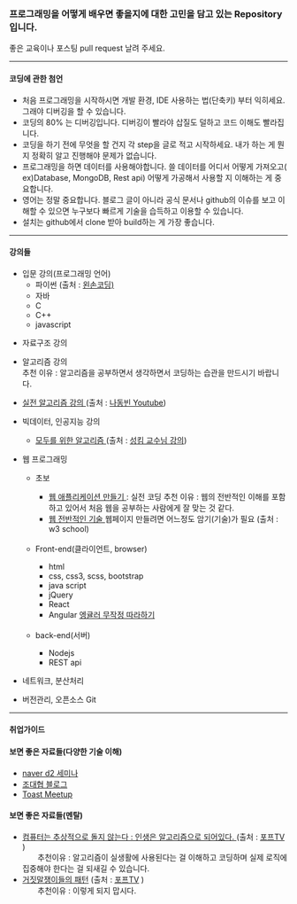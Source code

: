 <h3><strong>프로그래밍을 어떻게 배우면 좋을지에 대한</strong> 고민을 담고 있는 Repository 입니다. </h3>
좋은 교육이나 포스팅 pull request 날려 주세요.
<hr>
<h4> 코딩에 관한 첨언</h4>
<ul>
 <li> 처음 프로그래밍을 시작하시면 개발 환경, IDE 사용하는 법(단축키) 부터 익히세요. 그래야 디버깅을 할 수 있습니다. </li>
 <li> 코딩의 80% 는 디버깅입니다. 디버깅이 빨라야 삽질도 덜하고 코드 이해도 빨라집니다. </li>
 <li> 코딩을 하기 전에 무엇을 할 건지 각 step을 글로 적고 시작하세요. 내가 하는 게 뭔지 정확히 알고 진행해야 문제가 없습니다. </li>
 <li> 프로그래밍을 하면 데이터를 사용해야합니다. 쓸 데이터를 어디서 어떻게 가져오고( ex)Database, MongoDB, Rest api) 어떻게 가공해서 사용할 지 이해하는 게 중요합니다. </li>
 <li> 영어는 정말 중요합니다. 블로그 글이 아니라 공식 문서나 github의 이슈를 보고 이해할 수 있으면 누구보다 빠르게 기술을 습득하고 이용할 수 있습니다.</li>
 <li> 설치는 github에서 clone 받아 build하는 게 가장 좋습니다.</li>
</ul>
 <hr>
<h4>강의들</h4>
    <ul>
        <li>입문 강의(프로그래밍 언어) 
            <ul>
             <li>파이썬 (출처 : <a href=https://www.youtube.com/watch?v=UHg1Drp1uKE&list=PLGPF8gvWLYypeEoFNTfSHdFL5WRLAfmmm>왼손코딩)</a></li>
             <li>자바</li>
             <li>C</li>
             <li>C++</li>
             <li>javascript</li>
         </ul>
    </ul>
    <ul>
        <li>자료구조 강의 </li></ul>
    <ul>
 <li>알고리즘 강의</li> <caption>추천 이유 : 알고리즘을 공부하면서 생각하면서 코딩하는 습관을 만드시기 바랍니다.</catpion>
</ul>
 <ul>
                <li><a href=https://www.youtube.com/watch?v=qQ5iLNjpxSk&list=PLRx0vPvlEmdDHxCvAQS1_6XV4deOwfVrz> 실전 알고리즘 강의  </a> (출처 : <a href=https://www.youtube.com/channel/UChflhu32f5EUHlY7_SetNWw/playlists>나동빈 Youtube</a>) </li>
            </ul>
        </li>
    </ul>
    <ul>
        <li>빅데이터, 인공지능 강의</li>
        <ul>
                <li><a href=https://www.youtube.com/watch?v=BS6O0zOGX4E&list=PLlMkM4tgfjnLSOjrEJN31gZATbcj_MpUm> 모두를 위한 알고리즘  </a> (출처 : <a href=http://hunkim.github.io/ml/>성킴 교수님 강의</a>)</li> 
            </ul>
    </ul>
     <ul> 
        <li>웹 프로그래밍</li>
        <ul>
         <li>초보</li>
         <ul>
          <li><a href="https://opentutorials.org/course/1688"> 웹 애플리케이션 만들기 </a>: 실전 코딩<caption> 추천 이유 : 웹의 전반적인 이해를 포함하고 있어서 처음 웹을 공부하는 사람에게 잘 맞는 것 같다. </caption></li>
          <li><a href=https://www.w3schools.com/> 웹 전반적인 기술 </a><caption>웹페이지 만들려면 어느정도 암기(기술)가 필요</caption>  (출처 : <a = hrefhttps://www.w3schools.com> w3 school</a>)</li>
 </ul>
               <li>Front-end(클라이언트, browser)</li>
               <ul><li>html</li>
                        <li>css, css3, scss, bootstrap </li>
                        <li>java script</li>
                        <li>jQuery </li>
                        <li>React </li>
 <li>Angular <a href="https://www.hitcle.com/space/Angular/a_I32QQsMNmV8J"> 엥귤러 무작정 따라하기 </a></li>
                </ul>
                <li> back-end(서버)</li>
                    <ul>
 <li>Nodejs</li>
                        <li> REST api </li>
                    </ul>
            </ul>
    </ul>
    <ul> 
        <li>네트워크, 분산처리</li>
    </ul>
    <ul> 
        <li> 버전관리, 오픈소스 Git</li> 
    </ul>
 <hr>
<h4>취업가이드</h4>

<h4>보면 좋은 자료들(다양한 기술 이해)</h4>
<ul><li><a href="https://www.youtube.com/watch?v=klnfWhPGPRs">naver d2 세미나</a></li>
    <li><a href="http://bcho.tistory.com/"> 조대협 블로그</a></li>
    <li><a href="http://meetup.toast.com/"> Toast Meetup </a></li>
 </ul>
<h4> 보면 좋은 자료들(멘탈) </h4>
<ul>
    <li><a href= https://www.youtube.com/watch?v=PUd6LCJZlJo&t=1s> 
    컴퓨터는 추상적으로 돌지 않는다 : 인생은 알고리즘으로 되어있다. </a> (출처 : <a href=https://www.youtube.com/channel/UC63J0Q5huHSlbNT3KxvAaHQ>포프TV</a> )</li>
        <caption>추천이유 : 알고리즘이 실생활에 사용된다는 걸 이해하고 코딩하며 실제 로직에 집중해야 한다는 걸 되새길 수 있습니다.</caption>
     <li><a href= https://www.youtube.com/watch?v=kilGnfyhMkg>거짓말쟁이들의 패턴</a> (출처 : <a href=https://www.youtube.com/channel/UC63J0Q5huHSlbNT3KxvAaH>포프TV</a> )</li>
        <caption>추천이유 : 이렇게 되지 맙시다.</caption> 
</ul>

